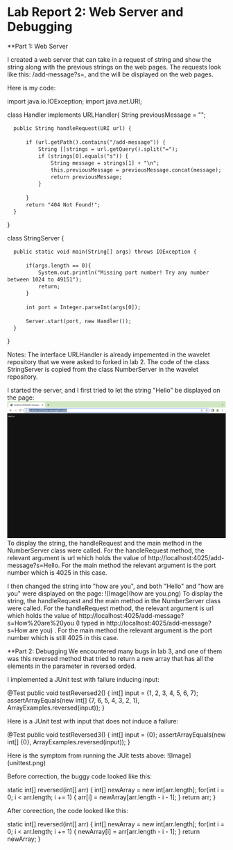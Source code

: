 # Lab Report 2: Web Server and Debugging

**Part 1: Web Server

I created a web server that can take in a request of string and show the string along with the previous strings on the web pages.
The requests look like this: /add-message?s=<string>, and the <string> will be displayed on the web pages.

Here is my code:
  
  import java.io.IOException;
  import java.net.URI;
  
  class Handler implements URLHandler{
      String previousMessage = "";
  
      public String handleRequest(URI url) {
    
          if (url.getPath().contains("/add-message")) {
              String []strings = url.getQuery().split("=");
              if (strings[0].equals("s")) {
                  String message = strings[1] + "\n";
                  this.previousMessage = previousMessage.concat(message);
                  return previousMessage;
              }
            
          }
          return "404 Not Found!";
      }
  }
  
  class StringServer {
      
      public static void main(String[] args) throws IOException {
          
          if(args.length == 0){
              System.out.println("Missing port number! Try any number between 1024 to 49151");
              return;
          }

          int port = Integer.parseInt(args[0]);

          Server.start(port, new Handler());
      }
  }
  
  
Notes: The interface URLHandler is already impemented in the wavelet repository that we were asked to forked in lab 2. The code of the class StringServer is copied from the class NumberServer in the wavelet repository.
  
  
I started the server, and I first tried to let the string "Hello" be displayed on the page:
![Image](hello.png)
To display the string, the handleRequest and the main method in the NumberServer class were called.
For the handleRequest method, the relevant argument is url which holds the value of http://localhost:4025/add-message?s=Hello. For the main method the relevant argument is the port number which is 4025 in this case.
  
I then changed the string into "how are you", and both "Hello" and "how are you" were displayed on the page:
![Image](how are you.png)
To display the string, the handleRequest and the main method in the NumberServer class were called.
For the handleRequest method, the relevant argument is url which holds the value of http://localhost:4025/add-message?s=How%20are%20you (I typed in http://localhost:4025/add-message?s=How are you) . For the main method the relevant argument is the port number which is still 4025 in this case.
  
  
**Part 2: Debugging
We encountered many bugs in lab 3, and one of them was this reversed method that tried to return a new array that has all the elements in the parameter in reversed orded.

I implemented a JUnit test with failure inducing input:

@Test
public void testReversed2() {
    int[] input = {1, 2, 3, 4, 5, 6, 7};
    assertArrayEquals(new int[] {7, 6, 5, 4, 3, 2, 1}, 
            ArrayExamples.reversed(input));
}
                                    
                                    
Here is a JUnit test  with input that does not induce a failure:
                                    
@Test
public void testReversed3() {
    int[] input = {0};
    assertArrayEquals(new int[] {0}, 
            ArrayExamples.reversed(input));
}
                                    

Here is the symptom from running the JUit tests above:
![Image] (unittest.png)
  
Before correction, the buggy code looked like this:
 
  static int[] reversed(int[] arr) {
      int[] newArray = new int[arr.length];
      for(int i = 0; i < arr.length; i += 1) {
          arr[i] = newArray[arr.length - i - 1];
      }
      return arr;
  }

After coreection, the code looked like this:
      
 static int[] reversed(int[] arr) {
    int[] newArray = new int[arr.length];
    for(int i = 0; i < arr.length; i += 1) {
        newArray[i] = arr[arr.length - i - 1];
    }
    return newArray;
 }
